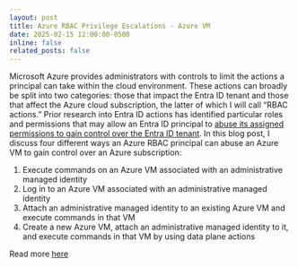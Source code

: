 ```yaml
---
layout: post
title: Azure RBAC Privilege Escalations - Azure VM
date: 2025-02-15 12:00:00-0500
inline: false
related_posts: false
---
```


Microsoft Azure provides administrators with controls to limit the actions a principal can take within the cloud environment. These actions can broadly be split into two categories: those that impact the Entra ID tenant and those that affect the Azure cloud subscription, the latter of which I will call “RBAC actions.” Prior research into Entra ID actions has identified particular roles and permissions that may allow an Entra ID principal to [abuse its assigned permissions to gain control over the Entra ID tenant](https://github.com/SpecterOps/AzureHound). In this blog post, I discuss four different ways an Azure RBAC principal can abuse an Azure VM to gain control over an Azure subscription:

1. Execute commands on an Azure VM associated with an administrative managed identity
2. Log in to an Azure VM associated with an administrative managed identity
3. Attach an administrative managed identity to an existing Azure VM and execute commands in that VM
4. Create a new Azure VM, attach an administrative managed identity to it, and execute commands in that VM by using data plane actions

Read more [here](https://www.praetorian.com/blog/azure-rbac-privilege-escalations-azure-vm/)
